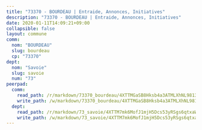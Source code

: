 ```yaml
---
title: "73370 - BOURDEAU | Entraide, Annonces, Initiatives"
description: "73370 - BOURDEAU | Entraide, Annonces, Initiatives"
date: 2020-01-11T14:09:21+09:00
collapsible: false
layout: commune
comm:
  nom: "BOURDEAU"
  slug: bourdeau
  cp: "73370"
dept:
  nom: "Savoie"
  slug: savoie
  num: "73"
peerpad:
  comm:
    read_path: /r/markdown/73370_bourdeau/4XTTMGaSB8Hksb4a3ATMLXhNL9813r39zm8EZtd28U8NkinFe
    write_path: /w/markdown/73370_bourdeau/4XTTMGaSB8Hksb4a3ATMLXhNL9813r39zm8EZtd28U8NkinFe-K3TgUHhWGKwHatajHvTmovehcagg22UzzrKMFsEKnLEsiUFzaTNAXXAWkaN9jof3GkvChjSpXj8j2Fgsn68ppPzezNq6TTFTWmtiUrBPAV6XycrbjELVYacZ2zKbTK65LV9MD6fn
  dept:
    read_path: /r/markdown/73_savoie/4XTTM7mk6MofJ1mjH5Dcs53yRSgs6qtxaWYjKD54ttqHGEMur
    write_path: /w/markdown/73_savoie/4XTTM7mk6MofJ1mjH5Dcs53yRSgs6qtxaWYjKD54ttqHGEMur-K3TgTorsK1WLw8S2EgnkoX8tJEgZgam6ANhvqrVqNfiz9fX8kbMKu5AF1rqzXyxMRZgoVPrb5EERe3PeBhqF1SBfP5G1PJnvsDUF2LQSxevobpkDM4djQDebTYoo6Yx53thenJpY
---
```



